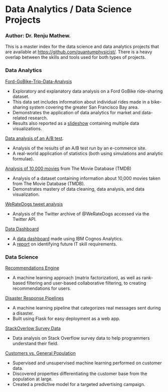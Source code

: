 # Data Analytics / Data Science Projects
### Author: Dr. Renju Mathew.  
This is a master index for the data science and data analytics projects that are available at https://github.com/quantumphysicist/. 
There is a heavy overlap between the skills and tools used for both types of projects.


### Data Analytics
[Ford-GoBike-Trip-Data-Analysis](https://github.com/quantumphysicist/Ford-GoBike-Trip-Data-Analysis)      
- Exploratory and explanatory data analysis on a Ford GoBike ride-sharing dataset.   
- This data set includes information about individual rides made in a bike-sharing system covering the greater San Francisco Bay area.  
- Demonstrates the application of data analytics for market and data-related research.  
- Results also reported as a [slideshow](https://quantumphysicist.github.io/Ford-GoBike-Trip-Data-Analysis/slideshow.html#/) containing multiple data visualizations.  

[Data analysis of an A/B test](https://github.com/quantumphysicist/Analysis_of_AB_Test_Results).      
- Analysis of the results of an A/B test run by an e-commerce site.    
- A real-world application of statistics (both using simulations and analytic formulae).    

[Analysis of 10,000 movies](https://github.com/quantumphysicist/The-Movie-Database-Data-Analysis) from The Movie Database (TMDB)     
- Analysis of a dataset containing information about 10,000 movies taken from The Movie Database (TMDB).    
- Demonstrates mastery of data cleaning, data analysis, and data visualization.    

[WeRateDogs tweet analysis](https://github.com/quantumphysicist/WeRateDogs-Twitter-Archive-Data-Analysis)       
- Analysis of the Twitter archive of @WeRateDogs accessed via the Twitter API.    

[Data Dashboard](https://github.com/quantumphysicist/Data-Dashboard-IBM-Data-Analyst)      
- A [data dashboard](https://www.tinyurl.com/4c9szz63) made using IBM Cognos Analytics.  
- A [report](https://github.com/quantumphysicist/Data-Dashboard-IBM-Data-Analyst/blob/main/capstone-presentation.pdf) on identifying future IT skill requirements.    

### Data Science

[Recommendations Engine](https://github.com/quantumphysicist/Recommendations-with-IBM)    
- A machine learning approach (matrix factorization), as well as rank-based filtering and user-based collaborative filtering, to creating recommendations for users.   

[Disaster Response Pipelines](https://github.com/quantumphysicist/Disaster-Response-Pipelines)  
- A machine learning pipeline that categorizes real messages sent during a disaster. 
- Built using Flask for easy deployment as a web app.   

[StackOverlow Survey Data](https://github.com/quantumphysicist/StackOverFlow-SurveyData-Analysis)  
- Data analysis on Stack Overflow survey data to help programmers understand their field.  

[Customers vs. General Population](https://github.com/quantumphysicist/Arvato)  
- Supervised and unsupervised machine learning performed on customer data.  
- Discovered properties differentiating the customer base from the population at large.  
- Created a predictive model for a targeted advertising campaign.  

